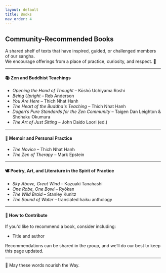 ```yaml
---
layout: default
title: Books
nav_order: 4
---
```


## Community-Recommended Books

A shared shelf of texts that have inspired, guided, or challenged members of our sangha.  
We encourage offerings from a place of practice, curiosity, and respect. 🌿

---

#### 📚 Zen and Buddhist Teachings

- *Opening the Hand of Thought* – Kōshō Uchiyama Roshi  
- *Being Upright* – Reb Anderson  
- *You Are Here* – Thich Nhat Hanh  
- *The Heart of the Buddha's Teaching* – Thich Nhat Hanh  
- *Dogen’s Pure Standards for the Zen Community* – Taigen Dan Leighton & Shohaku Okumura  
- *The Art of Just Sitting* – John Daido Loori (ed.)  

---

#### 🧘 Memoir and Personal Practice

- *The Novice* – Thich Nhat Hanh  
- *The Zen of Therapy* – Mark Epstein  

---

#### 🕊️ Poetry, Art, and Literature in the Spirit of Practice

- *Sky Above, Great Wind* – Kazuaki Tanahashi  
- *One Robe, One Bowl* – Ryōkan  
- *The Wild Braid* – Stanley Kunitz  
- *The Sound of Water* – translated haiku anthology  

---

#### 📖 How to Contribute

If you'd like to recommend a book, consider including:

- Title and author

Recommendations can be shared in the group, and we’ll do our best to keep this page updated.

---

🙏 May these words nourish the Way.
